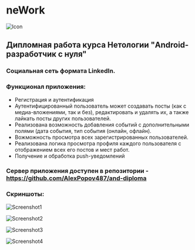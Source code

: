 # neWork
![Icon](https://raw.github.com/AlexPopov487/neWork/master/app/src/main/res/mipmap-xxxhdpi/ic_launcher_round.png)


## Дипломная работа курса Нетологии "Android-разработчик с нуля"

### Социальная сеть формата LinkedIn.

### Функционал приложения: 
- Регистрация и аутентификация
- Аутентифицированный пользователь может создавать посты (как с медиа-вложениями, так и без),
редактировать и удалять их, а также лайкать посты других пользователей.
- Реализована возможность добавления событий с дополнительными полями (дата события, тип события (онлайн, офлайн).
- Вожможность просмотра всех зарегистрированных пользователей.
- Реализована логика просмотра профиля каждого пользователя с отображением всех его постов и мест работ.
- Получение и обработка push-уведомлений

### Сервер приложения доступен в репозитории - https://github.com/AlexPopov487/and-diploma

### Скриншоты:

![Screenshot1](https://raw.github.com/AlexPopov487/neWork/master/screenshots/Screenshot_1.jpg)


![Screenshot2](https://raw.github.com/AlexPopov487/neWork/master/screenshots/Screenshot_2.jpg)


![Screenshot3](https://raw.github.com/AlexPopov487/neWork/master/screenshots/Screenshot_3.jpg)


![Screenshot4](https://raw.github.com/AlexPopov487/neWork/master/screenshots/Screenshot_4.jpg)



